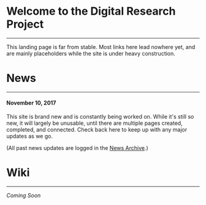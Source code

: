 # Welcome to the Digital Research Project
-----
This landing page is far from stable. Most links here lead nowhere yet, and are mainly placeholders while the site is under heavy construction.

# News
-----
#### November 10, 2017

This site is brand new and is constantly being worked on. While it's still so new, it will largely be unusable, until there are multiple pages created, completed, and connected. Check back here to keep up with any major updates as we go.

(All past news updates are logged in the [News Archive](news).)

# Wiki
-----
_Coming Soon_
